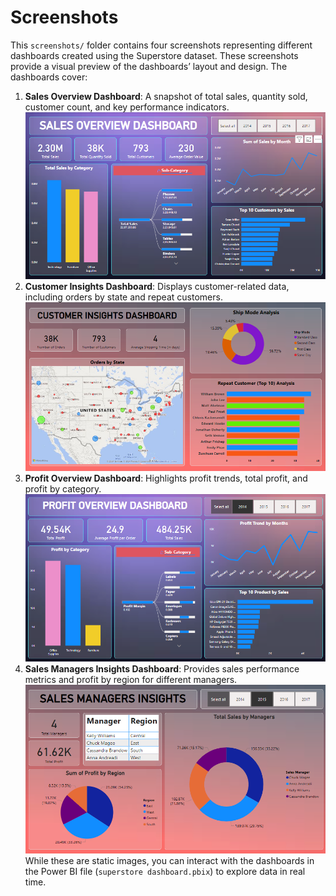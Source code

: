# Screenshots
This `screenshots/` folder contains four screenshots representing different dashboards created using the Superstore dataset. These screenshots provide a visual preview of the dashboards’ layout and design. The dashboards cover:

1. **Sales Overview Dashboard**: A snapshot of total sales, quantity sold, customer count, and key performance indicators.
    ![Dashboard Preview](sales_overview.PNG)
2. **Customer Insights Dashboard**: Displays customer-related data, including orders by state and repeat customers.
    ![Dashboard Preview](customer_insights.PNG)
3. **Profit Overview Dashboard**: Highlights profit trends, total profit, and profit by category.
    ![Dashboard Preview](profit_overview.PNG)
4. **Sales Managers Insights Dashboard**: Provides sales performance metrics and profit by region for different managers.
    ![Dashboard Preview](sales_managers_insights.PNG)
While these are static images, you can interact with the dashboards in the Power BI file (`superstore dashboard.pbix`) to explore data in real time.

